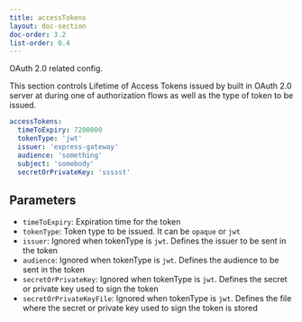 ```yaml
---
title: accessTokens
layout: doc-section
doc-order: 3.2
list-order: 0.4
---
```


OAuth 2.0 related config.

This section controls Lifetime of Access Tokens issued by built in OAuth 2.0 server at during one of authorization
flows as well as the type of token to be issued.

``` yml
accessTokens:
  timeToExpiry: 7200000
  tokenType: 'jwt'
  issuer: 'express-gateway'
  audience: 'something'
  subject: 'somebody'
  secretOrPrivateKey: 'ssssst'
```

## Parameters

* `timeToExpiry`: Expiration time for the token
* `tokenType`: Token type to be issued. It can be `opaque` or `jwt`
* `issuer`: Ignored when tokenType is `jwt`. Defines the issuer to be sent in the token
* `audience`: Ignored when tokenType is `jwt`. Defines the audience to be sent in the token
* `secretOrPrivateKey`: Ignored when tokenType is `jwt`. Defines the secret or private key used to sign the token
* `secretOrPrivateKeyFile`: Ignored when tokenType is `jwt`. Defines the file where the secret or private key used to
sign the token is stored